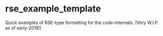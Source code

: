 # rse_example_template
Quick examples of RSE-type formatting for the code-internals. (Very W.I.P. as of early-2018!)

